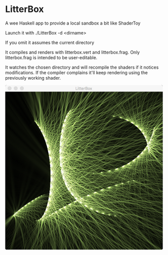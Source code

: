 # LitterBox
A wee Haskell app to provide a local sandbox a bit like ShaderToy

Launch it with ./LitterBox -d <dirname\>
  
If you omit <dirname> it assumes the current directory
  
It compiles and renders with litterbox.vert and litterbox.frag.
Only litterbox.frag is intended to be user-editable.

It watches the chosen directory and will recompile the shaders if it notices modifications.
If the compiler complains it'll keep rendering using the previously working shader.


![Example image](https://raw.githubusercontent.com/dpiponi/LitterBox/master/Untitled.png)
